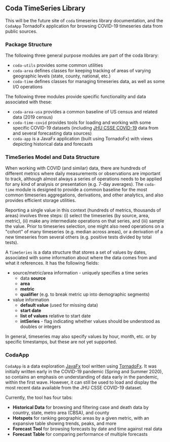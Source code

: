 ## Coda TimeSeries Library

This will be the future site of `coda` timeseries library documentation, and the `CodaApp` TornadoFx application for browsing COVID-19 timeseries data from public sources.

### Package Structure

The following three general purpose modules are part of the coda library:

- `coda-utils` provides some common utilities
- `coda-area` defines classes for keeping tracking of areas of varying geographic levels (state, county, national, etc.)
- `coda-time` defines classes for managing timeseries data, as well as some I/O operations 

The following three modules provide specific functionality and data associated with these:

- `coda-area-usa` provides a common baseline of US census and related data (2019 census)
- `coda-time-covid` provides tools for loading and working with some specific COVID-19 datasets (including [JHU CSSE COVID-19](https://github.com/CSSEGISandData/COVID-19) data from and several forecasting data sources)
- `coda-app` is a JavaFx application (built using TornadoFx) with views depicting historical data and forecasts

### TimeSeries Model and Data Structure
When working with COVID (and similar) data, there are hundreds of different metrics where daily measurements or observations are important to track, although almost always a series of operations needs to be applied for any kind of analysis or presentation (e.g. 7-day averages). The `coda-time` module is designed to provide a common baseline for the most common timeseries aggregations, derivations, and other analytics, and also provides efficient storage utilities.

Reporting a single value in this context (hundreds of metrics, thousands of areas) involves three steps: (i) select the timeseries (by source, area, metric), (ii) make any intermediate operations on that series, and (iii) sample the value. Prior to timeseries selection, one might also need operations on a "cohort" of many timeseries (e.g. median across areas), or a derivation of a new timeseries from several others (e.g. positive tests divided by total tests).

A ``TimeSeries`` is a data structure that stores a set of values by dates, associated with some information about where the data comes from and what it references. It has the following fields:

- source/metric/area information - uniquely specifies a time series
  - data **source**
  - **area**
  - **metric**
  - **qualifier** (e.g. to break metric up into demographic segments)
- value information
  - **default value** (used for missing data)
  - **start date**
  - **list of values** relative to start date
  - **intSeries** - flag indicating whether values should be understood as doubles or integers

In general, timeseries may also specify values by hour, month, etc. or by specific timestamps, but these are not yet supported.

### CodaApp
`CodaApp` is a data exploration [JavaFx](https://openjfx.io/) tool written using [TornadoFx](https://tornadofx.io/). It was initially written early in the COVID-19 pandemic (Spring and Summer 2020), so contains an emphasis on understanding of data early in the pandemic, within the first wave. However, it can still be used to load and display the most recent data available from the JHU CSSE COVID-19 dataset.

Currently, the tool has four tabs:

- **Historical Data** for browsing and filtering case and death data by country, state, metro area (CBSA), and county
- **Hotspots** for ranking geographic areas by a given metric, with an expansive table showing trends, peaks, and more
- **Forecast Tool** for browsing forecasts by date and time against real data
- **Forecast Table** for comparing performance of multiple forecasts
